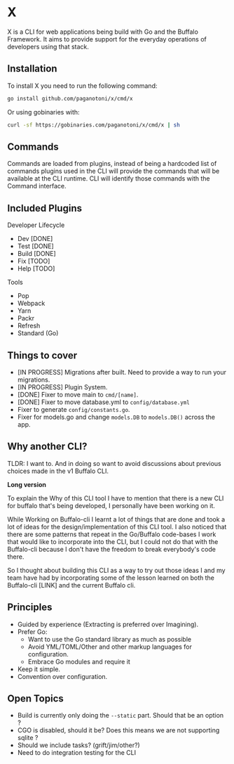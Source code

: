 # X

X is a CLI for web applications being build with Go and the Buffalo Framework. It aims to provide support for the everyday operations of developers using that stack.

## Installation

To install X you need to run the following command:

```sh
go install github.com/paganotoni/x/cmd/x
```

Or using gobinaries with:

```sh
curl -sf https://gobinaries.com/paganotoni/x/cmd/x | sh
```

## Commands

Commands are loaded from plugins, instead of being a hardcoded list of commands plugins used in the CLI will provide the commands that will be available at the CLI runtime. CLI will identify those commands with the Command interface.

## Included Plugins

Developer Lifecycle

- Dev [DONE]
- Test [DONE]
- Build [DONE]
- Fix [TODO]
- Help [TODO]

Tools

- Pop
- Webpack
- Yarn
- Packr
- Refresh
- Standard (Go)

## Things to cover

- [IN PROGRESS] Migrations after built. Need to provide a way to run your migrations.
- [IN PROGRESS] Plugin System.
- [DONE] Fixer to move main to `cmd/[name]`.
- [DONE] Fixer to move database.yml to `config/database.yml`
- Fixer to generate `config/constants.go`.
- Fixer for models.go and change `models.DB` to `models.DB()` across the app.


## Why another CLI?

TLDR: I want to. And in doing so want to avoid discussions about previous choices made in the v1 Buffalo CLI.

**Long version**

To explain the Why of this CLI tool I have to mention that there is a new CLI for buffalo that's being developed, I personally have been working on it.

While Working on Buffalo-cli I learnt a lot of things that are done and took a lot of ideas for the design/implementation of this CLI tool. I also noticed that there are some patterns that repeat in the Go/Buffalo code-bases I work that would like to incorporate into the CLI, but I could not do that with the Buffalo-cli because I don't have the freedom to break everybody's code there.

So I thought about building this CLI as a way to try out those ideas I and my team have had by incorporating some of the lesson learned on both the Buffalo-cli [LINK] and the current Buffalo cli.

## Principles

- Guided by experience (Extracting is preferred over Imagining).
- Prefer Go: 
    - Want to use the Go standard library as much as possible
    - Avoid YML/TOML/Other and other markup languages for configuration.
    - Embrace Go modules and require it
- Keep it simple.
- Convention over configuration.

## Open Topics

- Build is currently only doing the `--static` part. Should that be an option ?
- CGO is disabled, should it be? Does this means we are not supporting sqlite ?
- Should we include tasks? (grift/jim/other?)
- Need to do integration testing for the CLI

